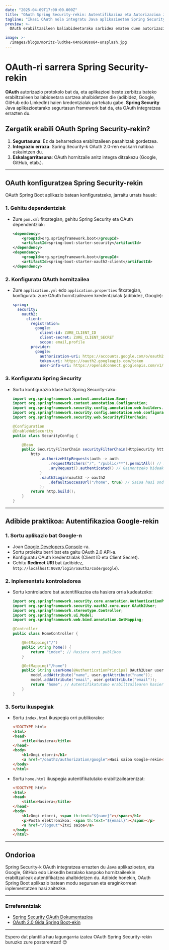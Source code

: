```yaml
---
date: "2025-04-09T17:00:00.000Z"
title: "OAuth Spring Security-rekin: Autentifikazioa eta Autorizazioa Java Aplikazioetan"
tagline: "Ikasi OAuth nola integratu Java aplikazioetan Spring Security erabiliz."
preview: >-
  OAuth erabiltzaileen baliabideetarako sarbidea ematen duen autorizazio estandar bat da, haien kredentzialak partekatu gabe. Post honetan, OAuth konfiguratzen irakatsiko dizugu Spring Security erabiliz Java aplikazio batean.

image: >-
  /images/blogs/moritz-ludtke-K4n6CW8so84-unsplash.jpg
---
```


# OAuth-ri sarrera Spring Security-rekin

**OAuth** autorizazio protokolo bat da, eta aplikazioei beste zerbitzu bateko erabiltzaileen baliabideetara sartzea ahalbidetzen die (adibidez, Google, GitHub edo LinkedIn) haien kredentzialak partekatu gabe. **Spring Security** Java aplikazioetarako segurtasun framework bat da, eta OAuth integratzea errazten du.

## Zergatik erabili OAuth Spring Security-rekin?

1. **Segurtasuna**: Ez da beharrezkoa erabiltzaileen pasahitzak gordetzea.
2. **Integrazio erraza**: Spring Security-k OAuth 2.0-ren euskarri natiboa eskaintzen du.
3. **Eskalagarritasuna**: OAuth hornitzaile anitz integra ditzakezu (Google, GitHub, etab.).

---

## **OAuth konfiguratzea Spring Security-rekin**

OAuth Spring Boot aplikazio batean konfiguratzeko, jarraitu urrats hauek:

### 1. **Gehitu dependentziak**
   - Zure `pom.xml` fitxategian, gehitu Spring Security eta OAuth dependentziak:
     ```xml
     <dependency>
         <groupId>org.springframework.boot</groupId>
         <artifactId>spring-boot-starter-security</artifactId>
     </dependency>
     <dependency>
         <groupId>org.springframework.boot</groupId>
         <artifactId>spring-boot-starter-oauth2-client</artifactId>
     </dependency>
     ```

### 2. **Konfiguratu OAuth hornitzailea**
   - Zure `application.yml` edo `application.properties` fitxategian, konfiguratu zure OAuth hornitzailearen kredentzialak (adibidez, Google):
     ```yaml
     spring:
       security:
         oauth2:
           client:
             registration:
               google:
                 client-id: ZURE_CLIENT_ID
                 client-secret: ZURE_CLIENT_SECRET
                 scope: email,profile
             provider:
               google:
                 authorization-uri: https://accounts.google.com/o/oauth2/auth
                 token-uri: https://oauth2.googleapis.com/token
                 user-info-uri: https://openidconnect.googleapis.com/v1/userinfo
     ```

### 3. **Konfiguratu Spring Security**
   - Sortu konfigurazio klase bat Spring Security-rako:
     ```java
     import org.springframework.context.annotation.Bean;
     import org.springframework.context.annotation.Configuration;
     import org.springframework.security.config.annotation.web.builders.HttpSecurity;
     import org.springframework.security.config.annotation.web.configuration.EnableWebSecurity;
     import org.springframework.security.web.SecurityFilterChain;

     @Configuration
     @EnableWebSecurity
     public class SecurityConfig {

         @Bean
         public SecurityFilterChain securityFilterChain(HttpSecurity http) throws Exception {
             http
                 .authorizeHttpRequests(auth -> auth
                     .requestMatchers("/", "/public/**").permitAll() // Bide publikoak
                     .anyRequest().authenticated() // Gainontzeko bideak autentifikazioa behar dute
                 )
                 .oauth2Login(oauth2 -> oauth2
                     .defaultSuccessUrl("/home", true) // Saioa hasi ondoren birbideratu
                 );
             return http.build();
         }
     }
     ```

---

## **Adibide praktikoa: Autentifikazioa Google-rekin**

### 1. **Sortu aplikazio bat Google-n**
   - Joan [Google Developers Console](https://console.developers.google.com/)-ra.
   - Sortu proiektu berri bat eta gaitu OAuth 2.0 API-a.
   - Konfiguratu OAuth kredentzialak (Client ID eta Client Secret).
   - Gehitu **Redirect URI** bat (adibidez, `http://localhost:8080/login/oauth2/code/google`).

### 2. **Inplementatu kontroladorea**
   - Sortu kontroladore bat autentifikazioa eta hasiera orria kudeatzeko:
     ```java
     import org.springframework.security.core.annotation.AuthenticationPrincipal;
     import org.springframework.security.oauth2.core.user.OAuth2User;
     import org.springframework.stereotype.Controller;
     import org.springframework.ui.Model;
     import org.springframework.web.bind.annotation.GetMapping;

     @Controller
     public class HomeController {

         @GetMapping("/")
         public String home() {
             return "index"; // Hasiera orri publikoa
         }

         @GetMapping("/home")
         public String userHome(@AuthenticationPrincipal OAuth2User user, Model model) {
             model.addAttribute("name", user.getAttribute("name"));
             model.addAttribute("email", user.getAttribute("email"));
             return "home"; // Autentifikatutako erabiltzailearen hasiera orria
         }
     }
     ```

### 3. **Sortu ikuspegiak**
   - Sortu `index.html` ikuspegia orri publikorako:
     ```html
     <!DOCTYPE html>
     <html>
     <head>
         <title>Hasiera</title>
     </head>
     <body>
         <h1>Ongi etorri</h1>
         <a href="/oauth2/authorization/google">Hasi saioa Google-rekin</a>
     </body>
     </html>
     ```

   - Sortu `home.html` ikuspegia autentifikatutako erabiltzailearentzat:
     ```html
     <!DOCTYPE html>
     <html>
     <head>
         <title>Hasiera</title>
     </head>
     <body>
         <h1>Ongi etorri, <span th:text="${name}"></span></h1>
         <p>Posta elektronikoa: <span th:text="${email}"></span></p>
         <a href="/logout">Itxi saioa</a>
     </body>
     </html>
     ```

---

## **Ondorioa**

Spring Security-k OAuth integratzea errazten du Java aplikazioetan, eta Google, GitHub edo LinkedIn bezalako kanpoko hornitzaileekin erabiltzaileak autentifikatzea ahalbidetzen du. Adibide honekin, OAuth Spring Boot aplikazio batean modu seguruan eta eraginkorrean inplementatzen hasi zaitezke.

---

### **Erreferentziak**
- [Spring Security OAuth Dokumentazioa](https://docs.spring.io/spring-security/reference/servlet/oauth2/index.html)
- [OAuth 2.0 Gida Spring Boot-ekin](https://spring.io/guides/tutorials/spring-boot-oauth2/)

---

Espero dut plantilla hau lagungarria izatea OAuth Spring Security-rekin buruzko zure postarentzat! 😊
